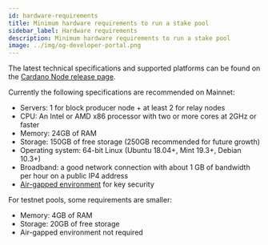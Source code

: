```yaml
---
id: hardware-requirements
title: Minimum hardware requirements to run a stake pool
sidebar_label: Hardware requirements
description: Minimum hardware requirements to run a stake pool
image: ../img/og-developer-portal.png
---
```

The latest technical specifications and supported platforms can be found on the [Cardano Node release page](https://github.com/IntersectMBO/cardano-node/releases).

Currently the following specifications are recommended on Mainnet:

- Servers: 1 for block producer node + at least 2 for relay nodes
- CPU: An Intel or AMD x86 processor with two or more cores at 2GHz or faster
- Memory: 24GB of RAM
- Storage: 150GB of free storage (250GB recommended for future growth)
- Operating system: 64-bit Linux (Ubuntu 18.04+, Mint 19.3+, Debian 10.3+)
- Broadband: a good network connection with about 1 GB of bandwidth per hour on a public IP4 address
- [Air-gapped environment](/docs/get-started/security/air-gap.md) for key security

For testnet pools, some requirements are smaller:
- Memory: 4GB of RAM
- Storage: 20GB of free storage
- Air-gapped environment not required

